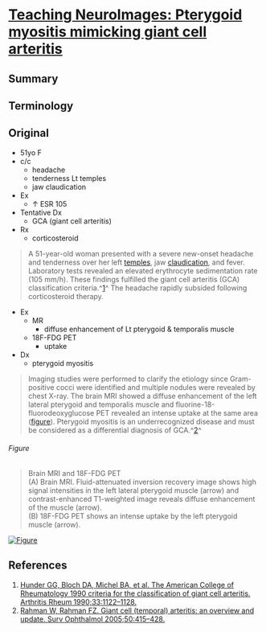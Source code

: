 <!--
Filename: 	2019-05-06_51F.md
Project: 	/Users/shume/Developer/physician/Neurol/TNI
Author: 	shumez <https://github.com/shumez>
Created: 	2019-05-07 13:39:9
Modified: 	2019-05-31 15:27:48
-----
Copyright (c) 2019 shumez
-->

# [Teaching NeuroImages: Pterygoid myositis mimicking giant cell arteritis][2019_KimYoung-Do_LeeEek-Sung_NaSeughee]

## Summary

## Terminology

## Original

* 51yo F
* c/c
    * headache
    * tenderness Lt temples
    * jaw claudication
* Ex
    * &uarr; ESR 105
* Tentative Dx
    * GCA (giant cell arteritis)
* Rx
    * corticosteroid


> A 51-year-old woman presented with a severe new-onset headache and tenderness over her left [temples], jaw [claudication], and fever. Laboratory tests revealed an elevated erythrocyte sedimentation rate (105 mm/h). These findings fulfilled the giant cell arteritis (GCA) classification criteria.^[1][1990_HunderGG]^ The headache rapidly subsided following corticosteroid therapy.

* Ex
    * MR
        * diffuse enhancement of Lt pterygoid & temporalis muscle
    * 18F-FDG PET <!--fluorine-18-fluorodeoxyglucose-->
        * uptake
* Dx
    * pterygoid myositis
        

> Imaging studies were performed to clarify the etiology since Gram-positive cocci were identified and multiple nodules were revealed by chest X-ray. The brain MRI showed a diffuse enhancement of the left lateral pterygoid and temporalis muscle and fluorine-18-fluorodeoxyglucose PET revealed an intense uptake at the same area ([figure](#figure)). Pterygoid myositis is an underrecognized disease and must be considered as a differential diagnosis of GCA.^[2][2005_RahmanW]^


###### Figure

> Brain MRI and 18F-FDG PET  
> (A) Brain MRI. Fluid-attenuated inversion recovery image shows high signal intensities in the left lateral pterygoid muscle (arrow) and contrast-enhanced T1-weighted image reveals diffuse enhancement of the muscle (arrow).  
> (B) 18F-FDG PET shows an intense uptake by the left pterygoid muscle (arrow).

[![Figure][fig]][fig]


## References

1. [Hunder GG, Bloch DA, Michel BA, et al. The American College of Rheumatology 1990 criteria for the classification of giant cell arteritis. Arthritis Rheum 1990;33:1122–1128.][1990_HunderGG]
2. [Rahman W, Rahman FZ. Giant cell (temporal) arteritis: an overview and update. Surv Ophthalmol 2005;50:415–428.][2005_RahmanW]

## 

<!-- ref -->
[2019_KimYoung-Do_LeeEek-Sung_NaSeughee]: https://n.neurology.org/content/92/19/e2297 ""
[1990_HunderGG]: https://onlinelibrary.wiley.com/doi/pdf/10.1002/art.1780330810 "Hunder, G.G., Bloch, D.A., Michel, B.A., Stevens, M.B., Arend, W.P., Calabrese, L.H., Edworthy, S.M., Fauci, A.S., Leavitt, R.Y., Lie, J.T. and Lightfoot Jr, R.W., 1990. The American College of Rheumatology 1990 criteria for the classification of giant cell arteritis. Arthritis & Rheumatism, 33(8), pp.1122-1128."
[2005_RahmanW]: https://www.surveyophthalmol.com/article/S0039-6257(05)00085-8/fulltext "Rahman, W. and Rahman, F.Z., 2005. Giant cell (temporal) arteritis: an overview and update. Survey of ophthalmology, 50(5), pp.415-428."

<!-- fig -->
[fig]: https://n.neurology.org/content/neurology/92/19/e2297/F1.medium.gif

<!-- term -->
[temples]: #terminology "こめかみ"
[claudication]: #terminology "cramping pain"